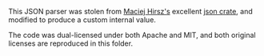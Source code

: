 This JSON parser was stolen from [Maciej Hirsz's](https://github.com/maciejhirsz) excellent
[json crate](https://github.com/maciejhirsz/json-rust), and modified to produce a custom
internal value.

The code was dual-licensed under both Apache and MIT, and both original licenses are
reproduced in this folder.
